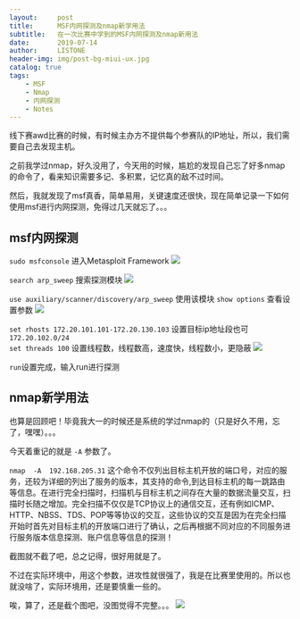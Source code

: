 ```yaml
---
layout:     post
title:      MSF内网探测及nmap新学用法
subtitle:   在一次比赛中学到的MSF内网探测及nmap新用法
date:       2019-07-14
author:     LISTONE
header-img: img/post-bg-miui-ux.jpg
catalog: true
tags:
    - MSF
    - Nmap
    - 内网探测
    - Notes
---
```

<head>
<meta name="referrer" content="never">
</head>
线下赛awd比赛的时候，有时候主办方不提供每个参赛队的IP地址，所以，我们需要自己去发现主机。

之前我学过nmap，好久没用了，今天用的时候，尴尬的发现自己忘了好多nmap的命令了，看来知识需要多记、多积累，记忆真的敌不过时间。

然后，我就发现了msf真香，简单易用，关键速度还很快，现在简单记录一下如何使用msf进行内网探测，免得过几天就忘了。。。

## msf内网探测
`sudo msfconsole` 进入Metasploit Framework
![](https://mmbiz.qpic.cn/mmbiz_png/HViazlPpe7dicicMNVd0Rbea3sI5NFQbicia8oOa8vaXic6ibeNX1z2Kibd9xQhLQSBclj1KED3DkEAzDH2nRL1b68emyA/640?wx_fmt=png&wxfrom=5&wx_lazy=1&wx_co=1)

`search arp_sweep` 搜索探测模块
![](https://mmbiz.qpic.cn/mmbiz_png/HViazlPpe7dicicMNVd0Rbea3sI5NFQbicia8GVhZqZibSibgwrtWlT5sqzDIpB9XO0t7FfBTK7HHP5cVkndNHIeLAE3A/640?wx_fmt=png&wxfrom=5&wx_lazy=1&wx_co=1)

`use auxiliary/scanner/discovery/arp_sweep` 使用该模块
`show options` 查看设置参数
![](https://mmbiz.qpic.cn/mmbiz_png/HViazlPpe7dicicMNVd0Rbea3sI5NFQbicia80DYKfS1Fk5xHBO6CIeazUJpID4SuRchx1gbbfLm9QCZe12yq8wBNNQ/640?wx_fmt=png&wxfrom=5&wx_lazy=1&wx_co=1)

`set rhosts 172.20.101.101-172.20.130.103` 设置目标ip地址段也可`172.20.102.0/24`  
`set threads 100` 设置线程数，线程数高，速度快，线程数小，更隐蔽
![](https://mmbiz.qpic.cn/mmbiz_png/HViazlPpe7dicicMNVd0Rbea3sI5NFQbicia8Q0U3NOGy0F9WOYcGpQ2erxopCc9cMb3rlICbJszib9rB68FCFrl4bFw/640?wx_fmt=png&wxfrom=5&wx_lazy=1&wx_co=1)

`run`设置完成，输入run进行探测

## nmap新学用法
也算是回顾吧！毕竟我大一的时候还是系统的学过nmap的（只是好久不用，忘了，嘿嘿）。。。

今天着重记的就是 `-A` 参数了。

`nmap  -A  192.168.205.31`  这个命令不仅列出目标主机开放的端口号，对应的服务，还较为详细的列出了服务的版本，其支持的命令,到达目标主机的每一跳路由等信息。在进行完全扫描时，扫描机与目标主机之间存在大量的数据流量交互，扫描时长随之增加。完全扫描不仅仅是TCP协议上的通信交互，还有例如ICMP、HTTP、NBSS、TDS、POP等等协议的交互，这些协议的交互是因为在完全扫描开始时首先对目标主机的开放端口进行了确认，之后再根据不同对应的不同服务进行服务版本信息探测、账户信息等信息的探测！

截图就不截了吧，总之记得，很好用就是了。

不过在实际环境中，用这个参数，进攻性就很强了，我是在比赛里使用的。所以也就没啥了，实际环境用，还是要慎重一些的。

唉，算了，还是截个图吧，没图觉得不完整。。。
![](https://mmbiz.qpic.cn/mmbiz_png/HViazlPpe7dicicMNVd0Rbea3sI5NFQbicia8NLXRic27HMwH9ITuOGZKAxAmDKPBZ1ds2ib0Y8VH0jLdkB1nXckiaUuSg/0?wx_fmt=png)